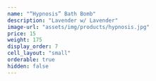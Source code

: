 ```yaml
---
name: "“Hypnosis” Bath Bomb"
description: "Lavender w/ Lavender"
image-url: "assets/img/products/hypnosis.jpg"
price: 15
weight: 175
display_order: 7
cell_layout: "small"
orderable: true
hidden: false
---
```

